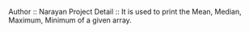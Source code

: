 Author :: Narayan
Project Detail :: It is used to print the Mean, Median, Maximum, Minimum
		  of a given array.

